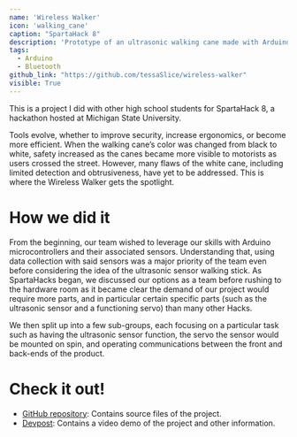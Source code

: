 ```yaml
---
name: 'Wireless Walker'
icon: 'walking_cane'
caption: "SpartaHack 8"
description: 'Prototype of an ultrasonic walking cane made with Arduino components and an Android app.'
tags:
  - Arduino
  - Bluetooth
github_link: "https://github.com/tessaSlice/wireless-walker"
visible: True
---
```


This is a project I did with other high school students for SpartaHack 8, a hackathon hosted at Michigan State University. 

Tools evolve, whether to improve security, increase ergonomics, or become more efficient. When the walking cane’s color was changed from black to white, safety increased as the canes became more visible to motorists as users crossed the street. However, many flaws of the white cane, including limited detection and obtrusiveness, have yet to be addressed. This is where the Wireless Walker gets the spotlight.

# How we did it

From the beginning, our team wished to leverage our skills with Arduino microcontrollers and their associated sensors. Understanding that, using data collection with said sensors was a major priority of the team even before considering the idea of the ultrasonic sensor walking stick. As SpartaHacks began, we discussed our options as a team before rushing to the hardware room as it became clear the demand of our project would require more parts, and in particular certain specific parts (such as the ultrasonic sensor and a functioning servo) than many other Hacks.

We then split up into a few sub-groups, each focusing on a particular task such as having the ultrasonic sensor function, the servo the sensor would be mounted on spin, and operating communications between the front and back-ends of the product.

# Check it out!

- [GitHub repository](https://github.com/Granto1/SpartaHack2023): Contains source files of the project. 
- [Devpost](https://devpost.com/software/wireless-walker): Contains a video demo of the project and other information. 